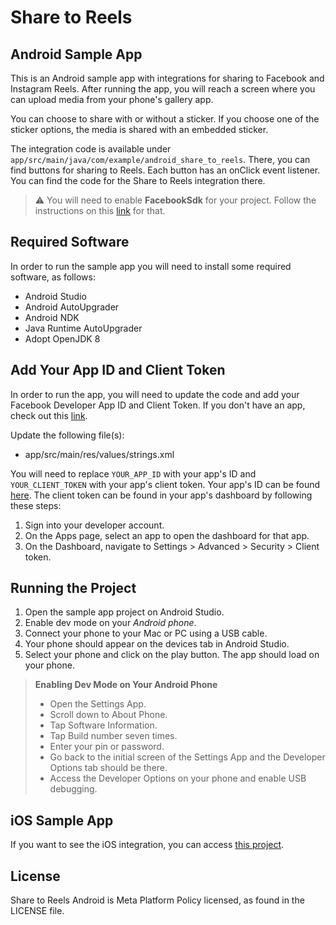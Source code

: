 # Share to Reels

## Android Sample App

This is an Android sample app with integrations for sharing to Facebook and Instagram Reels. After running the app, you will reach a screen where you can upload media from your phone's gallery app.

You can choose to share with or without a sticker. If you choose one of the sticker options, the media is shared with an embedded sticker.

The integration code is available under `app/src/main/java/com/example/android_share_to_reels`. There, you can find buttons for sharing to Reels. Each button has an onClick event listener. You can find the code for the Share to Reels integration there.

> :warning: You will need to enable **FacebookSdk** for your project. Follow the instructions on this [link](https://developers.facebook.com/docs/android/getting-started/) for that.

## Required Software

In order to run the sample app you will need to install some required software, as follows:

- Android Studio
- Android AutoUpgrader
- Android NDK
- Java Runtime AutoUpgrader
- Adopt OpenJDK 8

## Add Your App ID and Client Token

In order to run the app, you will need to update the code and add your Facebook Developer App ID and Client Token. If you don't have an app, check out this [link](https://developers.facebook.com/docs/development/).

Update the following file(s):
- app/src/main/res/values/strings.xml

You will need to replace `YOUR_APP_ID` with your app's ID and `YOUR_CLIENT_TOKEN` with your app's client token. Your app's ID can be found [here](https://developers.facebook.com/apps). The client token can be found in your app's dashboard by following these steps:
1. Sign into your developer account.
2. On the Apps page, select an app to open the dashboard for that app.
3. On the Dashboard, navigate to Settings > Advanced > Security > Client token.

## Running the Project

1. Open the sample app project on Android Studio.
2. Enable dev mode on your *Android phone*.
3. Connect your phone to your Mac or PC using a USB cable.
4. Your phone should appear on the devices tab in Android Studio.
5. Select your phone and click on the play button. The app should load on your phone.

> **Enabling Dev Mode on Your Android Phone**
>- Open the Settings App.
>- Scroll down to About Phone.
>- Tap Software Information.
>- Tap Build number seven times.
>- Enter your pin or password.
>- Go back to the initial screen of the Settings App and the Developer Options tab should be there.
>- Access the Developer Options on your phone and enable USB debugging.

## iOS Sample App

If you want to see the iOS integration, you can access [this project](https://github.com/fbsamples/share_to_reels_ios).

## License
Share to Reels Android is Meta Platform Policy licensed, as found in the LICENSE file.
